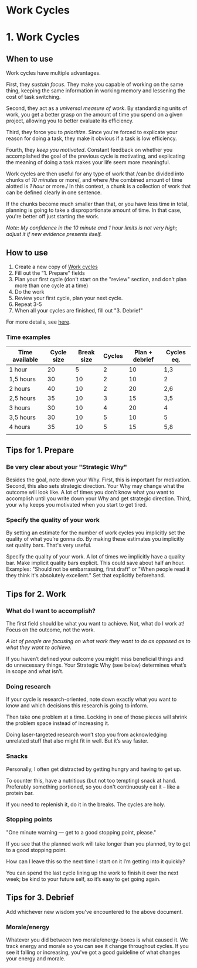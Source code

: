 # Work Cycles
# 1. Work Cycles

## When to use
Work cycles have multiple advantages.

First, they *sustain focus*. They make you capable of working on the same thing, keeping the same information in working memory and lessening the cost of task switching.

Second, they act as a *universal measure of work*. By standardizing units of work,  you get a better grasp on the amount of time you spend on a given project, allowing you to better evaluate its efficiency.

Third, they force you to *prioritize*. Since you're forced to explicate your reason for doing a task, they make it obvious if a task is low efficiency.

Fourth, they *keep you motivated*. Constant feedback on whether you accomplished the goal of the previous cycle is motivating, and explicating the meaning of doing a task makes your life seem more meaningful.

Work cycles are then useful for any type of work that /can be divided into chunks of *10 minutes* or more/, and where /the combined amount of time alotted is *1 hour* or more./ In this context, a chunk is a collection of work that can be defined clearly in one sentence.

If the chunks become much smaller than that, or you have less time in total, planning is going to take a disproportionate amount of time. In that case, you're better off just starting the work.

*Note: My confidence in the 10 minute and 1 hour limits is not very high; adjust it if new evidence presents itself.*

## How to use

1. Create a new copy of [Work cycles](https://docs.google.com/spreadsheets/d/1sfMkd-TaFWO2UsyMIZSzyVQ4EexEKVDkF220onAeie0/copy)
2. Fill out the "1. Prepare" fields
3. Plan your first cycle (don't start on the "review" section, and don't plan more than one cycle at a time)
4. Do the work
5. Review your first cycle, plan your next cycle.
6. Repeat 3-5
7. When all your cycles are finished, fill out "3. Debrief"

For more details, see [here](https://www.youtube.com/watch?v=JGBYycCWOD0).

### Time examples
| Time available | Cycle size | Break size | Cycles | Plan + debrief | Cycles eq. |
| -------------- | ---------- | ---------- | ------ | -------------- | ---------- |
| 1 hour         | 20         | 5          | 2      | 10             | 1,3        |
| 1,5 hours      | 30         | 10         | 2      | 10             | 2          |
| 2 hours        | 40         | 10         | 2      | 20             | 2,6        |
| 2,5 hours      | 35         | 10         | 3      | 15             | 3,5        |
| 3 hours        | 30         | 10         | 4      | 20             | 4          |
| 3,5 hours      | 30         | 10         | 5      | 10             | 5          |
| 4 hours        | 35         | 10         | 5      | 15             | 5,8        |
|                |            |            |        |                |            |

## Tips for 1. Prepare

### Be very clear about your "Strategic Why"
Besides the goal, note down your Why. First, this is important for motivation. Second, this also sets strategic direction. Your Why may change what the outcome will look like. A lot of times you don’t know what you want to accomplish until you write down your Why and get strategic direction. Third, your why keeps you motivated when you start to get tired.

### Specify the quality of your work
By setting an estimate for the number of work cycles you implicitly set the quality of what you’re gonna do. By making these estimates you implicitly set quality bars. That's very useful.

Specify the quality of your work. A lot of times we implicitly have a quality bar. Make implicit quality bars explicit. This could save about half an hour. Examples: "Should not be embarrassing, first draft“ or "When people read it they think it's absolutely excellent." Set that explicitly beforehand.

## Tips for 2. Work

### What do I want to accomplish?
The first field should be what you want to achieve. Not, what do I work at! Focus on the outcome, not the work.

*A lot of people are focusing on what work they want to do as opposed as to what they want to achieve.* 

If you haven’t defined your outcome you might miss beneficial things and do unnecessary things. Your Strategic Why (see below) determines what’s in scope and what isn’t.

### Doing research
If your cycle is research-oriented, note down exactly what you want to know and which decisions this research is going to inform.

Then take one problem at a time. Locking in one of those pieces will shrink the problem space instead of increasing it.

Doing laser-targeted research won’t stop you from acknowledging unrelated stuff that also might fit in well. But it’s way faster.

### Snacks
Personally, I often get distracted by getting hungry and having to get up.

To counter this, have a nutritious (but not too tempting) snack at hand. Preferably something portioned, so you don't continuously eat it – like a protein bar.

If you need to replenish it, do it in the breaks. The cycles are holy.

### Stopping points
"One minute warning — get to a good stopping point, please."

If you see that the planned work will take longer than you planned, try to get to a good stopping point.

How can I leave this so the next time I start on it I’m getting into it quickly?

You can spend the last cycle lining up the work to finish it over the next week; be kind to your future self, so it’s easy to get going again.

## Tips for 3. Debrief
Add whichever new wisdom you've encountered to the above document.

### Morale/energy
Whatever you did between two morale/energy-boxes is what caused it. We track energy and morale so you can see it change throughout cycles. If you see it falling or increasing, you've got a good guideline of what changes your energy and morale.

#### 

<!-- #Life -->

<!-- {BearID:F2E18F08-F139-4F1C-A1CA-7A917E889EB4-15756-000013049911575F} -->
